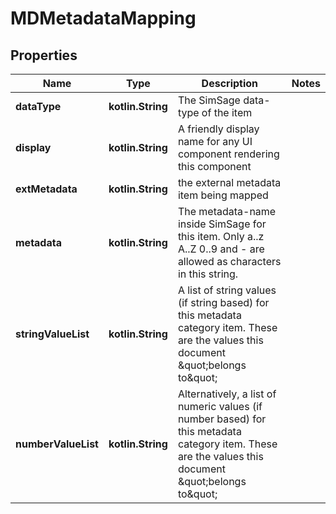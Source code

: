 
# MDMetadataMapping

## Properties
Name | Type | Description | Notes
------------ | ------------- | ------------- | -------------
**dataType** | **kotlin.String** | The SimSage data-type of the item | 
**display** | **kotlin.String** | A friendly display name for any UI component rendering this component | 
**extMetadata** | **kotlin.String** | the external metadata item being mapped | 
**metadata** | **kotlin.String** | The metadata-name inside SimSage for this item.  Only a..z A..Z 0..9 and - are allowed as characters in this string. | 
**stringValueList** | **kotlin.String** | A list of string values (if string based) for this metadata category item.  These are the values this document \&quot;belongs to\&quot; | 
**numberValueList** | **kotlin.String** | Alternatively, a list of numeric values (if number based) for this metadata category item.  These are the values this document \&quot;belongs to\&quot; | 



